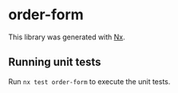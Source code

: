 # order-form

This library was generated with [Nx](https://nx.dev).

## Running unit tests

Run `nx test order-form` to execute the unit tests.
